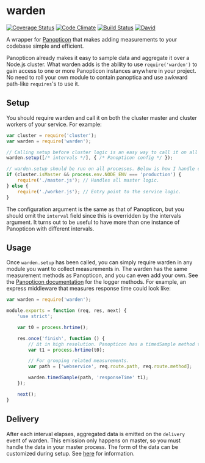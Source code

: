 # warden

[![Coverage Status](http://img.shields.io/coveralls/qubyte/warden.svg)](https://coveralls.io/r/qubyte/warden?branch=master)
[![Code Climate](http://img.shields.io/codeclimate/github/qubyte/warden.svg)](https://codeclimate.com/github/qubyte/warden)
[![Build Status](http://img.shields.io/travis/qubyte/warden/master.svg)](https://travis-ci.org/qubyte/warden)
[![David](https://david-dm.org/qubyte/warden.svg?theme=shields.io)](https://david-dm.org/qubyte/warden)

A wrapper for [Panopticon](https://github.com/Wizcorp/panopticon) that makes adding measurements to your codebase simple and efficient.

Panopticon already makes it easy to sample data and aggregate it over a Node.js cluster. What warden adds is the ability to use `require('warden')` to gain access to one or more Panopticon instances anywhere in your project. No need to roll your own module to contain panoptica and use awkward path-like `requires`'s to use it.

## Setup

You should require warden and call it on both the cluster master and cluster workers of your service. For example:

```javascript
var cluster = require('cluster');
var warden = require('warden');

// Calling setup before cluster logic is an easy way to call it on all processes.
warden.setup([/* intervals */], { /* Panopticon config */ });

// warden.setup should be run on all processes. Below is how I handle cluster.
if (cluster.isMaster && process.env.NODE_ENV === 'production') {
    require('./master.js'); // Handles all master logic.
} else {
    require('./worker.js'); // Entry point to the service logic.
}
```

The configuration argument is the same as that of Panopticon, but you should omit the `interval` field since this is overridden by the intervals argument. It turns out to be useful to have more than one instance of Panopticon with different intervals.

## Usage

Once `warden.setup` has been called, you can simply require warden in any module you want to collect measurements in. The warden has the same measurement methods as Panopticon, and you can even add your own. See the [Panopticon documentation](https://github.com/Wizcorp/panopticon#panopticonsamplepath-id-n) for the logger methods. For example, an express middleware that measures response time could look like:

```javascript
var warden = require('warden');

module.exports = function (req, res, next) {
    'use strict';

    var t0 = process.hrtime();

    res.once('finish', function () {
        // Δt in high resolution. Panopticon has a timedSample method that uses these.
        var t1 = process.hrtime(t0);

        // For grouping related measurements.
        var path = ['webservice', req.route.path, req.route.method];

        warden.timedSample(path, 'responseTime' t1);
    });

    next();
}
```

## Delivery

After each interval elapses, aggregated data is emitted on the `delivery` event of warden. This emission only happens on master, so you must handle the data in your master process. The form of the data can be customized during setup. See [here](https://github.com/Wizcorp/panopticon#transformer) for information.
